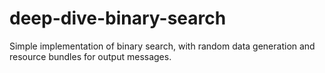 # deep-dive-binary-search
Simple implementation of binary search, with random data generation and resource bundles for output messages.
